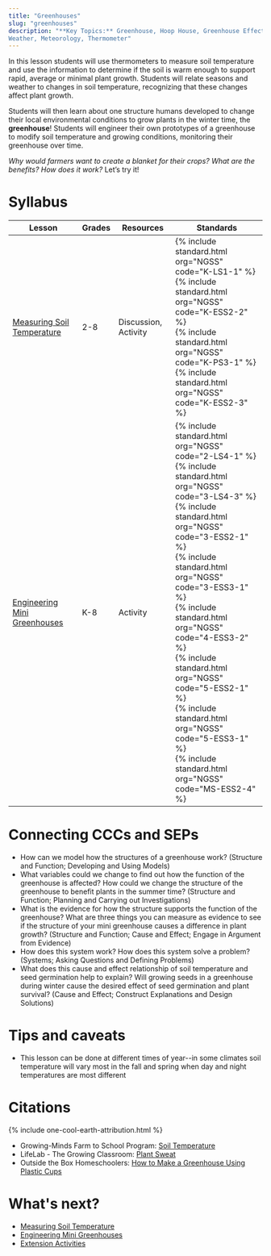 ```yaml
---
title: "Greenhouses"
slug: "greenhouses"
description: "**Key Topics:** Greenhouse, Hoop House, Greenhouse Effect, Sun, Temperature, Microclimate, Seasons,
Weather, Meteorology, Thermometer"
---
```


In this lesson students will use thermometers to measure soil temperature and use the information to determine if the soil is warm enough to support rapid, average or minimal plant growth. Students will relate seasons and weather to changes in soil temperature, recognizing that these changes affect plant growth.

Students will then learn about one structure humans developed to change their local environmental conditions to grow plants in the winter time, the **greenhouse**! Students will engineer their own prototypes of a greenhouse to modify soil temperature and growing conditions, monitoring their greenhouse over time.

_Why would farmers want to create a blanket for their crops? What are the benefits? How does it work?_ Let’s try it!

# Syllabus

|Lesson                                   |Grades|Resources|Standards|
|-----------------------------------------|------|---------|---------|
|[Measuring Soil Temperature](greenhouses/measuring-soil-temperature.md)|2-8|Discussion, Activity|{% include standard.html org="NGSS" code="K-LS1-1" %}<br>{% include standard.html org="NGSS" code="K-ESS2-2" %}<br>{% include standard.html org="NGSS" code="K-PS3-1" %}<br>{% include standard.html org="NGSS" code="K-ESS2-3" %}|
|[Engineering Mini Greenhouses](greenhouses/engineering-mini-greenhouses.md)|K-8|Activity|{% include standard.html org="NGSS" code="2-LS4-1" %}<br>{% include standard.html org="NGSS" code="3-LS4-3" %}<br>{% include standard.html org="NGSS" code="3-ESS2-1" %}<br>{% include standard.html org="NGSS" code="3-ESS3-1" %}<br>{% include standard.html org="NGSS" code="4-ESS3-2" %}<br>{% include standard.html org="NGSS" code="5-ESS2-1" %}<br>{% include standard.html org="NGSS" code="5-ESS3-1" %}<br>{% include standard.html org="NGSS" code="MS-ESS2-4" %}|

# Connecting CCCs and SEPs

- How can we model how the structures of a greenhouse work? (Structure and Function; Developing and Using Models)
- What variables could we change to find out how the function of the greenhouse is affected? How could we change the structure of the greenhouse to benefit plants in the summer time? (Structure and Function; Planning and Carrying out Investigations)
- What is the evidence for how the structure supports the function of the greenhouse? What are three things you can measure as evidence to see if the structure of your mini greenhouse causes a difference in plant growth? (Structure and Function; Cause and Effect; Engage in Argument from Evidence)
- How does this system work? How does this system solve a problem? (Systems; Asking Questions and Defining Problems)
- What does this cause and effect relationship of soil temperature and seed germination help to explain? Will growing seeds in a greenhouse during winter cause the desired effect of seed germination and plant survival? (Cause and Effect; Construct Explanations and Design Solutions)

# Tips and caveats

- This lesson can be done at different times of year--in some climates soil temperature will vary most in the fall and spring when day and night temperatures are most different

# Citations

{% include one-cool-earth-attribution.html %}

- Growing-Minds Farm to School Program: [Soil Temperature](https://drive.google.com/file/d/0B3I7UqacGp3uU3BaaW0yVXltTTA/view?usp=sharing)
- LifeLab - The Growing Classroom: [Plant Sweat](https://drive.google.com/file/d/0B3I7UqacGp3uY3NIMU91RFpPNm8/view?usp=sharing)
- Outside the Box Homeschoolers: [How to Make a Greenhouse Using Plastic Cups](https://outsidetheboxhomeschoolers.wordpress.com/2014/07/04/stem-activity-mini-greenhouses/)

# What's next?

* [Measuring Soil Temperature](greenhouses/measuring-soil-temperature.md)
* [Engineering Mini Greenhouses](greenhouses/engineering-mini-greenhouses.md)
* [Extension Activities](greenhouses/extension.md)
